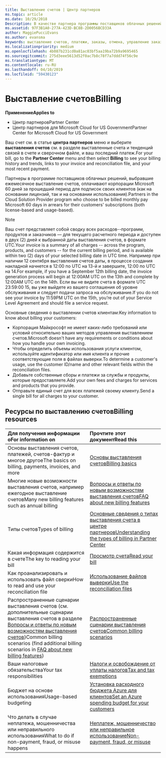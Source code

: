```yaml
---
title: Выставление счетов | Центр партнеров
ms.topic: article
ms.date: 10/29/2018
Description: В качестве партнера программы поставщиков облачных решений вы должны будете оплатить корпорации Майкрософт 60 дней за прошедший период для подписок на основании лицензий и подписок на основании использования ваших клиентов.
ms.assetid: 97F3B1A0-277A-423D-BC8B-2D0056BCD33A
author: MaggiePucciEvans
ms.author: evansma
keywords: выставление счетов, платежи, заказы, отмена, управление заказами, неоплата, мошенничество, ненадлежащее использование, налоги, освобождение от уплаты налогов, файлы выверки, файл выверки
ms.localizationpriority: medium
ms.openlocfilehash: 4b087b231cd0a81ac03bf5aa19ba72b9a9695465
ms.sourcegitcommit: 275d3eee5613d52f0ac7b8c78f7a7ddd74f56c9e
ms.translationtype: MT
ms.contentlocale: ru-RU
ms.lasthandoff: 04/10/2019
ms.locfileid: "59430123"
---
```

# <a name="billing"></a><span data-ttu-id="2cff1-104">Выставление счетов</span><span class="sxs-lookup"><span data-stu-id="2cff1-104">Billing</span></span>

**<span data-ttu-id="2cff1-105">Применение</span><span class="sxs-lookup"><span data-stu-id="2cff1-105">Applies to</span></span>**

-  <span data-ttu-id="2cff1-106">Центр партнеров</span><span class="sxs-lookup"><span data-stu-id="2cff1-106">Partner Center</span></span>
-  <span data-ttu-id="2cff1-107">Центр партнеров для Microsoft Cloud for US Government</span><span class="sxs-lookup"><span data-stu-id="2cff1-107">Partner Center for Microsoft Cloud for US Government</span></span>
 
 
<span data-ttu-id="2cff1-108">Ваш счет см. в статье **центра партнеров** меню и выберите **выставления счетов** см. в разделе выставленные счета и тенденций связей в счете и сверочном файле, и ваш последний платеж.</span><span class="sxs-lookup"><span data-stu-id="2cff1-108">For your bill, go to the **Partner Center** menu and then select **Billing** to see your billing history and trends, links to your invoice and reconciliation file, and your most recent payment.</span></span>

<span data-ttu-id="2cff1-109">Партнеры в программе поставщиков облачных решений, выбравшие ежемесячное выставление счетов, оплачивают корпорации Microsoft 60 дней за прошедший период для подписок своих клиентов (как на основании лицензий, так и на основании использования).</span><span class="sxs-lookup"><span data-stu-id="2cff1-109">Partners in the Cloud Solution Provider program who choose to be billed monthly pay Microsoft 60 days in arrears for their customers' subscriptions (both license-based and usage-based).</span></span>

> [!NOTE]  
> <span data-ttu-id="2cff1-110">Ваш счет представляет собой сводку всех расходов--программ, продуктов и заказчиков — для текущего расчетного периода и доступен в двух (2) дней к выбранной даты выставления счетов, в формате UTC.</span><span class="sxs-lookup"><span data-stu-id="2cff1-110">Your invoice is a summary of all charges -- across the program, products, and customers -- for the current billing period, and is available within two (2) days of your selected billing date in UTC time.</span></span> <span data-ttu-id="2cff1-111">Например при наличии 12 сентября выставления счетов даты, в процессе создания накладной начнется в 12:00 по UTC на 13-й и завершите, 12:00 по UTC на 14.</span><span class="sxs-lookup"><span data-stu-id="2cff1-111">For example, if you have a September 12th billing date, the invoice generation process will begin at 12:00AM UTC on the 13th and complete by 12:00AM UTC on the 14th.</span></span> <span data-ttu-id="2cff1-112">Если вы не видите счета в формате UTC 23:59:00 15, вы уже выйдете из вашего соглашения об уровне обслуживания и следует подачи запроса на обслуживание.</span><span class="sxs-lookup"><span data-stu-id="2cff1-112">If you do not see your invoice by 11:59PM UTC on the 15th, you’re out of your Service Level Agreement and should file a service request.</span></span> 

<span data-ttu-id="2cff1-113">Основные сведения о выставлении счетов клиентам:</span><span class="sxs-lookup"><span data-stu-id="2cff1-113">Key information to know about billing your customers:</span></span>

-   <span data-ttu-id="2cff1-114">Корпорация Майкрософт не имеет каких-либо требований или условий относительно ваших методов управления выставлением счетов.</span><span class="sxs-lookup"><span data-stu-id="2cff1-114">Microsoft doesn't have any requirements or conditions about how you handle your own invoicing.</span></span>
-   <span data-ttu-id="2cff1-115">Чтобы определить объемы использования услуги клиентом, используйте идентификатор или имя клиента и прочие соответствующие поля в файлах выверки.</span><span class="sxs-lookup"><span data-stu-id="2cff1-115">To determine a customer's usage, use the customer ID/name and other relevant fields within the reconciliation files.</span></span>
-   <span data-ttu-id="2cff1-116">Добавьте собственные сборы и платежи за службы и продукты, которые предоставляете.</span><span class="sxs-lookup"><span data-stu-id="2cff1-116">Add your own fees and charges for services and products that you provide.</span></span>
-   <span data-ttu-id="2cff1-117">Отправьте единый счет для всех платежей своему клиенту.</span><span class="sxs-lookup"><span data-stu-id="2cff1-117">Send a single bill for all charges to your customer.</span></span>

## <a name="billing-resources"></a><span data-ttu-id="2cff1-118">Ресурсы по выставлению счетов</span><span class="sxs-lookup"><span data-stu-id="2cff1-118">Billing resources</span></span>
|**<span data-ttu-id="2cff1-119">Для получения информации о</span><span class="sxs-lookup"><span data-stu-id="2cff1-119">For information on</span></span>**   |**<span data-ttu-id="2cff1-120">Прочтите этот документ</span><span class="sxs-lookup"><span data-stu-id="2cff1-120">Read this</span></span>**    |
|:-----------------------------|:-----------------|
|<span data-ttu-id="2cff1-121">Основы выставления счетов, платежей, счетов-фактур и многое другое</span><span class="sxs-lookup"><span data-stu-id="2cff1-121">The basics on billing, payments, invoices, and  more</span></span>   |[<span data-ttu-id="2cff1-122">Основы выставления счетов</span><span class="sxs-lookup"><span data-stu-id="2cff1-122">Billing basics</span></span>](billing-basics.md)
|<span data-ttu-id="2cff1-123">Многие новые возможности выставления счетов, например ежегодное выставление счетов</span><span class="sxs-lookup"><span data-stu-id="2cff1-123">Many new billing features such as annual billing</span></span>   |[<span data-ttu-id="2cff1-124">Вопросы и ответы по новым возможностям выставления счетов</span><span class="sxs-lookup"><span data-stu-id="2cff1-124">FAQ about new billing features</span></span>](faq-about-new-billing-features.md)|
|<span data-ttu-id="2cff1-125">Типы счетов</span><span class="sxs-lookup"><span data-stu-id="2cff1-125">Types of billing</span></span>   |[<span data-ttu-id="2cff1-126">Основные сведения о типах выставления счета в центре партнеров</span><span class="sxs-lookup"><span data-stu-id="2cff1-126">Understanding the types of billing in Partner Center</span></span>](billing-different-types.md)   |
|<span data-ttu-id="2cff1-127">Какая информация содержится в счете</span><span class="sxs-lookup"><span data-stu-id="2cff1-127">The key to reading your bill</span></span>   |[<span data-ttu-id="2cff1-128">Просмотр счета</span><span class="sxs-lookup"><span data-stu-id="2cff1-128">Read your bill</span></span>](read-your-bill.md)   |
|<span data-ttu-id="2cff1-129">Как проанализировать и использовать файл сверки</span><span class="sxs-lookup"><span data-stu-id="2cff1-129">How to read and use your reconciliation file</span></span>   |[<span data-ttu-id="2cff1-130">Использование файлов выверки</span><span class="sxs-lookup"><span data-stu-id="2cff1-130">Use the reconciliation files</span></span>](use-the-reconciliation-files.md)|
|<span data-ttu-id="2cff1-131">Распространенные сценарии выставления счетов (см. дополнительные сценарии выставления счетов в разделе [Вопросы и ответы по новым возможностям выставления счетов](faq-about-new-billing-features.md))</span><span class="sxs-lookup"><span data-stu-id="2cff1-131">Common billing scenarios (find additional billing scenarios in [FAQ about new billing features](faq-about-new-billing-features.md))</span></span>|[<span data-ttu-id="2cff1-132">Распространенные сценарии выставления счетов</span><span class="sxs-lookup"><span data-stu-id="2cff1-132">Common billing scenarios</span></span>](common-billing-scenarios.md)|
|<span data-ttu-id="2cff1-133">Ваши налоговые обязательства</span><span class="sxs-lookup"><span data-stu-id="2cff1-133">Your tax responsibilities</span></span>   | [<span data-ttu-id="2cff1-134">Налоги и освобождение от уплаты налогов</span><span class="sxs-lookup"><span data-stu-id="2cff1-134">Tax and tax exemptions</span></span>](tax-and-tax-exemptions.md)|
|<span data-ttu-id="2cff1-135">Бюджет на основе использования</span><span class="sxs-lookup"><span data-stu-id="2cff1-135">Usage-based budgeting</span></span>    |[<span data-ttu-id="2cff1-136">Установка расходного бюджета Azure для клиентов</span><span class="sxs-lookup"><span data-stu-id="2cff1-136">Set an Azure spending budget for your customers</span></span>](set-an-azure-spending-budget-for-your-customers.md)|
|<span data-ttu-id="2cff1-137">Что делать в случае неплатежа, мошенничества или неправильного использования</span><span class="sxs-lookup"><span data-stu-id="2cff1-137">What to do if non-payment, fraud, or misuse happens</span></span>   |[<span data-ttu-id="2cff1-138">Неплатеж, мошенничество или неправильное использование</span><span class="sxs-lookup"><span data-stu-id="2cff1-138">Non-payment, fraud, or misuse</span></span>](non-payment--fraud--or-misuse.md)|




















